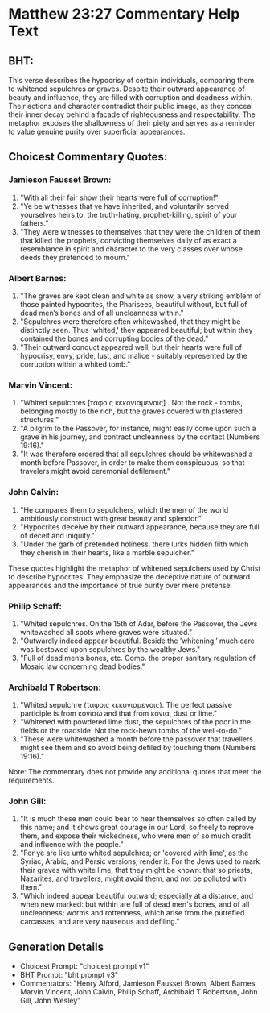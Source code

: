 # Matthew 23:27 Commentary Help Text

## BHT:
This verse describes the hypocrisy of certain individuals, comparing them to whitened sepulchres or graves. Despite their outward appearance of beauty and influence, they are filled with corruption and deadness within. Their actions and character contradict their public image, as they conceal their inner decay behind a facade of righteousness and respectability. The metaphor exposes the shallowness of their piety and serves as a reminder to value genuine purity over superficial appearances.

## Choicest Commentary Quotes:
### Jamieson Fausset Brown:
1. "With all their fair show their hearts were full of corruption!"
2. "Ye be witnesses that ye have inherited, and voluntarily served yourselves heirs to, the truth-hating, prophet-killing, spirit of your fathers."
3. "They were witnesses to themselves that they were the children of them that killed the prophets, convicting themselves daily of as exact a resemblance in spirit and character to the very classes over whose deeds they pretended to mourn."

### Albert Barnes:
1. "The graves are kept clean and white as snow, a very striking emblem of those painted hypocrites, the Pharisees, beautiful without, but full of dead men’s bones and of all uncleanness within."
2. "Sepulchres were therefore often whitewashed, that they might be distinctly seen. Thus 'whited,' they appeared beautiful; but within they contained the bones and corrupting bodies of the dead."
3. "Their outward conduct appeared well, but their hearts were full of hypocrisy, envy, pride, lust, and malice - suitably represented by the corruption within a whited tomb."

### Marvin Vincent:
1. "Whited sepulchres [ταφοις κεκονιαμενοις] . Not the rock - tombs, belonging mostly to the rich, but the graves covered with plastered structures."
2. "A pilgrim to the Passover, for instance, might easily come upon such a grave in his journey, and contract uncleanness by the contact (Numbers 19:16)."
3. "It was therefore ordered that all sepulchres should be whitewashed a month before Passover, in order to make them conspicuous, so that travelers might avoid ceremonial defilement."

### John Calvin:
1. "He compares them to sepulchers, which the men of the world ambitiously construct with great beauty and splendor."
2. "Hypocrites deceive by their outward appearance, because they are full of deceit and iniquity."
3. "Under the garb of pretended holiness, there lurks hidden filth which they cherish in their hearts, like a marble sepulcher."

These quotes highlight the metaphor of whitened sepulchers used by Christ to describe hypocrites. They emphasize the deceptive nature of outward appearances and the importance of true purity over mere pretense.

### Philip Schaff:
1. "Whited sepulchres. On the 15th of Adar, before the Passover, the Jews whitewashed all spots where graves were situated."
2. "Outwardly indeed appear beautiful. Beside the ‘whitening,’ much care was bestowed upon sepulchres by the wealthy Jews."
3. "Full of dead men’s bones, etc. Comp. the proper sanitary regulation of Mosaic law concerning dead bodies."

### Archibald T Robertson:
1. "Whited sepulchre (ταφοις κεκονιαμενοις). The perfect passive participle is from κονιαω and that from κονια, dust or lime." 
2. "Whitened with powdered lime dust, the sepulchres of the poor in the fields or the roadside. Not the rock-hewn tombs of the well-to-do."
3. "These were whitewashed a month before the passover that travellers might see them and so avoid being defiled by touching them (Numbers 19:16)."

Note: The commentary does not provide any additional quotes that meet the requirements.

### John Gill:
1. "It is much these men could bear to hear themselves so often called by this name; and it shows great courage in our Lord, so freely to reprove them, and expose their wickedness, who were men of so much credit and influence with the people."
2. "For ye are like unto whited sepulchres; or 'covered with lime', as the Syriac, Arabic, and Persic versions, render it. For the Jews used to mark their graves with white lime, that they might be known: that so priests, Nazarites, and travellers, might avoid them, and not be polluted with them."
3. "Which indeed appear beautiful outward; especially at a distance, and when new marked: but within are full of dead men's bones, and of all uncleanness; worms and rottenness, which arise from the putrefied carcasses, and are very nauseous and defiling."


## Generation Details
- Choicest Prompt: "choicest prompt v1"
- BHT Prompt: "bht prompt v3"
- Commentators: "Henry Alford, Jamieson Fausset Brown, Albert Barnes, Marvin Vincent, John Calvin, Philip Schaff, Archibald T Robertson, John Gill, John Wesley"
